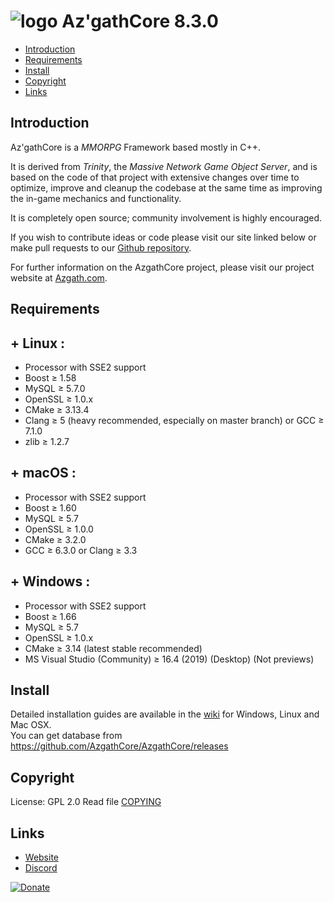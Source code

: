 # ![logo](https://azgath.com/download/img/AZCC.png) Az'gathCore 8.3.0 

* [Introduction](#introduction)
* [Requirements](#requirements)
* [Install](#install)
* [Copyright](#copyright)
* [Links](#links)

## Introduction

Az'gathCore is a *MMORPG* Framework based mostly in C++.

It is derived from *Trinity*, the *Massive Network Game Object Server*, and is
based on the code of that project with extensive changes over time to optimize,
improve and cleanup the codebase at the same time as improving the in-game
mechanics and functionality.

It is completely open source; community involvement is highly encouraged.

If you wish to contribute ideas or code please visit our site linked below or
make pull requests to our [Github repository](https://github.com/AzgathCore/AzgathCore).

For further information on the AzgathCore project, please visit our project
website at [Azgath.com](https://www.azgath.com).

## Requirements

## + Linux :
+ Processor with SSE2 support 
+ Boost ≥ 1.58
+ MySQL ≥ 5.7.0
+ OpenSSL ≥ 1.0.x
+ CMake ≥ 3.13.4
+ Clang  ≥ 5 (heavy recommended, especially on master branch) or GCC ≥ 7.1.0
+ zlib ≥ 1.2.7

## + macOS :
+ Processor with SSE2 support 
+ Boost ≥ 1.60
+ MySQL ≥ 5.7
+ OpenSSL ≥ 1.0.0 
+ CMake ≥ 3.2.0
+ GCC ≥ 6.3.0 or Clang  ≥ 3.3

## + Windows :
+ Processor with SSE2 support
+ Boost ≥ 1.66
+ MySQL ≥ 5.7
+ OpenSSL ≥ 1.0.x
+ CMake ≥ 3.14 (latest stable recommended)
+ MS Visual Studio (Community) ≥ 16.4 (2019) (Desktop) (Not previews)

## Install

Detailed installation guides are available in the [wiki](https://www.trinitycore.info/display/tc/Installation+Guide) for
Windows, Linux and Mac OSX.  
You can get database from  
https://github.com/AzgathCore/AzgathCore/releases

## Copyright

License: GPL 2.0
Read file [COPYING](COPYING)

## Links

* [Website](https://azgath.com/fr/)
* [Discord](https://discord.com/invite/z8Qmhpw)

[![Donate](https://www.paypalobjects.com/fr_FR/FR/i/btn/btn_donate_LG.gif "Donate")](https://www.paypal.com/donate/?token=BQvKVV6B5u4FjT1vL58HKUf9dSw45lKwHQMPWoO7n_YEe_CclK-3jztb4oHZyIMEnHXAv0&country.x=FR&locale.x=FR)
